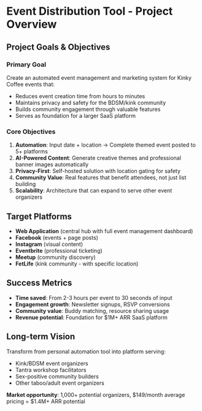 # Event Distribution Tool - Project Overview

## Project Goals & Objectives

### Primary Goal
Create an automated event management and marketing system for Kinky Coffee events that:
- Reduces event creation time from hours to minutes
- Maintains privacy and safety for the BDSM/kink community  
- Builds community engagement through valuable features
- Serves as foundation for a larger SaaS platform

### Core Objectives
1. **Automation**: Input date + location → Complete themed event posted to 5+ platforms
2. **AI-Powered Content**: Generate creative themes and professional banner images automatically
3. **Privacy-First**: Self-hosted solution with location gating for safety
4. **Community Value**: Real features that benefit attendees, not just list building
5. **Scalability**: Architecture that can expand to serve other event organizers

## Target Platforms
- **Web Application** (central hub with full event management dashboard)
- **Facebook** (events + page posts)
- **Instagram** (visual content)
- **Eventbrite** (professional ticketing)  
- **Meetup** (community discovery)
- **FetLife** (kink community - with specific location)

## Success Metrics
- **Time saved**: From 2-3 hours per event to 30 seconds of input
- **Engagement growth**: Newsletter signups, RSVP conversions
- **Community value**: Buddy matching, resource sharing usage
- **Revenue potential**: Foundation for $1M+ ARR SaaS platform

## Long-term Vision
Transform from personal automation tool into platform serving:
- Kink/BDSM event organizers
- Tantra workshop facilitators  
- Sex-positive community builders
- Other taboo/adult event organizers

**Market opportunity**: 1,000+ potential organizers, $149/month average pricing = $1.4M+ ARR potential